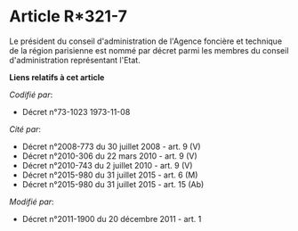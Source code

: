 # Article R*321-7

Le président du conseil d'administration de l'Agence foncière et technique de la région parisienne est nommé par décret parmi
les membres du conseil d'administration représentant l'Etat.

**Liens relatifs à cet article**

_Codifié par_:

  - Décret n°73-1023 1973-11-08

_Cité par_:

  - Décret n°2008-773 du 30 juillet 2008 - art. 9 (V)
  - Décret n°2010-306 du 22 mars 2010 - art. 9 (V)
  - Décret n°2010-743 du 2 juillet 2010 - art. 9 (V)
  - Décret n°2015-980 du 31 juillet 2015 - art. 6 (M)
  - Décret n°2015-980 du 31 juillet 2015 - art. 15 (Ab)

_Modifié par_:

  - Décret n°2011-1900 du 20 décembre 2011 - art. 1
